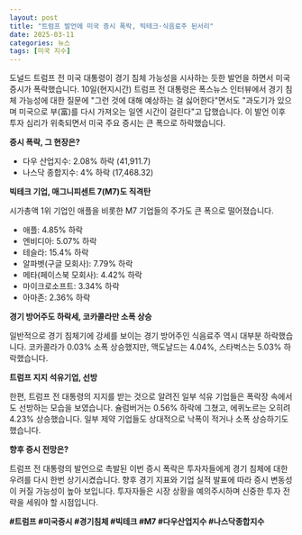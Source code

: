 ```yaml
---
layout: post
title: "트럼프 발언에 미국 증시 폭락, 빅테크·식음료주 된서리"
date: 2025-03-11
categories: 뉴스
tags: [미국 지수]
---
```


도널드 트럼프 전 미국 대통령이 경기 침체 가능성을 시사하는 듯한 발언을 하면서 미국 증시가 폭락했습니다. 10일(현지시간) 트럼프 전 대통령은 폭스뉴스 인터뷰에서 경기 침체 가능성에 대한 질문에 "그런 것에 대해 예상하는 걸 싫어한다"면서도 "과도기가 있으며 미국으로 부(富)를 다시 가져오는 일엔 시간이 걸린다"고 답했습니다. 이 발언 이후 투자 심리가 위축되면서 미국 주요 증시는 큰 폭으로 하락했습니다.

**증시 폭락, 그 현장은?**

* 다우 산업지수: 2.08% 하락 (41,911.7)
* 나스닥 종합지수: 4% 하락 (17,468.32)

**빅테크 기업, 매그니피센트 7(M7)도 직격탄**

시가총액 1위 기업인 애플을 비롯한 M7 기업들의 주가도 큰 폭으로 떨어졌습니다.

* 애플: 4.85% 하락
* 엔비디아: 5.07% 하락
* 테슬라: 15.4% 하락
* 알파벳(구글 모회사): 7.79% 하락
* 메타(페이스북 모회사): 4.42% 하락
* 마이크로소프트: 3.34% 하락
* 아마존: 2.36% 하락

**경기 방어주도 하락세, 코카콜라만 소폭 상승**

일반적으로 경기 침체기에 강세를 보이는 경기 방어주인 식음료주 역시 대부분 하락했습니다. 코카콜라가 0.03% 소폭 상승했지만, 맥도날드는 4.04%, 스타벅스는 5.03% 하락했습니다.

**트럼프 지지 석유기업, 선방**

한편, 트럼프 전 대통령의 지지를 받는 것으로 알려진 일부 석유 기업들은 폭락장 속에서도 선방하는 모습을 보였습니다. 슐럼버거는 0.56% 하락에 그쳤고, 에퀴노르는 오히려 4.23% 상승했습니다. 일부 제약 기업들도 상대적으로 낙폭이 적거나 소폭 상승하기도 했습니다.


**향후 증시 전망은?**

트럼프 전 대통령의 발언으로 촉발된 이번 증시 폭락은 투자자들에게 경기 침체에 대한 우려를 다시 한번 상기시켰습니다. 향후 경기 지표와 기업 실적 발표에 따라 증시 변동성이 커질 가능성이 높아 보입니다.  투자자들은 시장 상황을 예의주시하며 신중한 투자 전략을 세워야 할 시점입니다.


**#트럼프 #미국증시 #경기침체 #빅테크 #M7 #다우산업지수 #나스닥종합지수**
